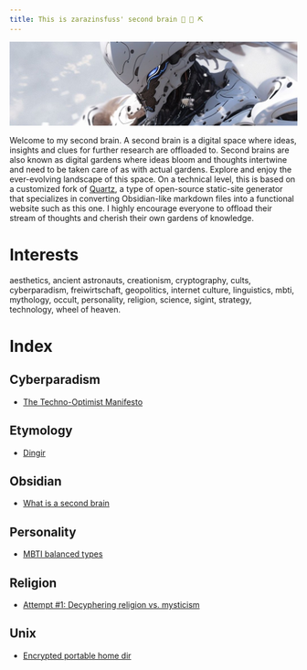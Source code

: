 ```yaml
---
title: This is zarazinsfuss' second brain 🌱 💎 ⛏️
---
```


![head](image_1687431448905_1024_mod.jpg)

Welcome to my second brain. A second brain is a digital space where ideas, insights and clues for further research are offloaded to. Second brains are also known as digital gardens where ideas bloom and thoughts intertwine and need to be taken care of as with actual gardens. Explore and enjoy the ever-evolving landscape of this space. On a technical level, this is based on a customized fork of [Quartz](https://github.com/jackyzha0/quartz), a type of open-source static-site generator that specializes in converting Obsidian-like markdown files into a functional website such as this one. I highly encourage everyone to offload their stream of thoughts and cherish their own gardens of knowledge.

# Interests

aesthetics, ancient astronauts, creationism, cryptography, cults, cyberparadism, freiwirtschaft, geopolitics, internet culture, linguistics, mbti, mythology, occult, personality, religion, science, sigint, strategy, technology, wheel of heaven. 

# Index

## Cyberparadism

- [The Techno-Optimist Manifesto](Cyberparadism/The-Techno-Optimist-Manifesto)

## Etymology

- [Dingir](Etymology/Dingir)

## Obsidian

- [What is a second brain](What-is-a-second-brain)

## Personality

- [MBTI balanced types](Personality/MBTI-balanced-types) 

## Religion

- [Attempt #1: Decyphering religion vs. mysticism](Religion/Attempt_#1:_Decyphering_religion_vs._mysticism)

## Unix

- [Encrypted portable home dir](Unix/Encrypted-portable-home-dir)
